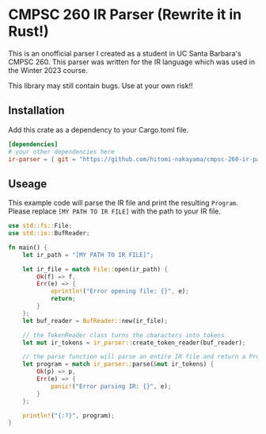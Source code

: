 # CMPSC 260 IR Parser (Rewrite it in Rust!)

This is an onofficial parser I created as a student in UC Santa Barbara's CMPSC 260.
This parser was written for the IR language which was used in the Winter 2023 course.

This library may still contain bugs.
Use at your own risk!!

## Installation

Add this crate as a dependency to your Cargo.toml file.

```toml
[dependencies]
# your other dependencies here
ir-parser = { git = "https://github.com/hitomi-nakayama/cmpsc-260-ir-parser.git" }
```

## Useage

This example code will parse the IR file and print the resulting `Program`.
Please replace `[MY PATH TO IR FILE]` with the path to your IR file.

```rs
use std::fs::File;
use std::io::BufReader;

fn main() {
    let ir_path = "[MY PATH TO IR FILE]";

    let ir_file = match File::open(ir_path) {
        Ok(f) => f,
        Err(e) => {
            eprintln!("Error opening file: {}", e);
            return;
        }
    };
    let buf_reader = BufReader::new(ir_file);

    // the TokenReader class turns the characters into tokens
    let mut ir_tokens = ir_parser::create_token_reader(buf_reader);

    // the parse function will parse an entire IR file and return a Program
    let program = match ir_parser::parse(&mut ir_tokens) {
        Ok(p) => p,
        Err(e) => {
            panic!("Error parsing IR: {}", e);
        }
    };

    println!("{:?}", program);
}
```
